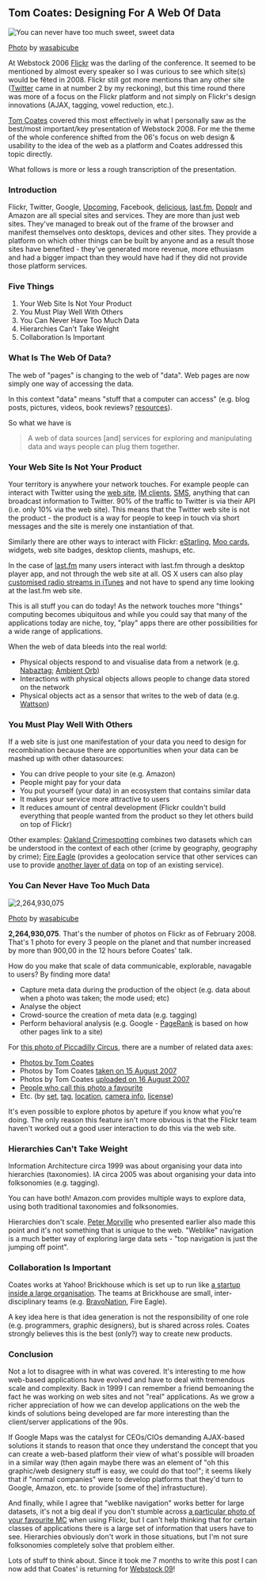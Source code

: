 ## Tom Coates: Designing For A Web Of Data

<img src="http://farm3.static.flickr.com/2034/2270560164_6e5c506d70.jpg" alt="You can never have too much sweet, sweet data">

[Photo](http://flickr.com/photos/wasabicube/2270560164/) by [wasabicube](http://flickr.com/photos/wasabicube/)

At Webstock 2006 [Flickr](http://www.flickr.com/) was the darling of the conference. It seemed to be mentioned by almost every speaker so I was curious to see which site(s) would be fêted in 2008. Flickr still got more mentions than any other site ([Twitter](http://www.twitter.com/) came in at number 2 by my reckoning), but this time round there was more of a focus on the Flickr platform and not simply on Flickr's design innovations (AJAX, tagging, vowel reduction, etc.).

[Tom Coates](http://www.plasticbag.org/) covered this most effectively in what I personally saw as the best/most important/key presentation of Webstock 2008. For me the theme of the whole conference shifted from the 06's focus on web design & usability to the idea of the web as a platform and Coates addressed this topic directly.

What follows is more or less a rough transcription of the presentation.

### Introduction

Flickr, Twitter, Google, [Upcoming](http://upcoming.yahoo.com/), Facebook, [delicious](http://www.delicious.com/), [last.fm](http://www.last.fm/), [Dopplr](http://www.dopplr.com/) and Amazon are all special sites and services. They are more than just web sites. They've managed to break out of the frame of the browser and manifest themselves onto desktops, devices and other sites. They provide a platform on which other things can be built by anyone and as a result those sites have benefited - they've generated more revenue, more ethusiasm and had a bigger impact than they would have had if they did not provide those platform services.

### Five Things

 1. Your Web Site Is Not Your Product
 1. You Must Play Well With Others
 1. You Can Never Have Too Much Data
 1. Hierarchies Can't Take Weight
 1. Collaboration Is Important

### What Is The Web Of Data?

The web of "pages" is changing to the web of "data". Web pages are now simply one way of accessing the data.

In this context "data" means "stuff that a computer can access" (e.g. blog posts, pictures, videos, book reviews? [resources](http://en.wikipedia.org/wiki/Representational_State_Transfer#REST.27s_central_principle:_resources)).

So what we have is

> A web of data sources [and] services for exploring and manipulating data and ways people can plug them together.

### Your Web Site Is Not Your Product

Your territory is anywhere your network touches. For example people can interact with Twitter using the [web site](http://www.twitter.com/), [IM clients](http://www.tweet-r.com/), [SMS](http://getsatisfaction.com/twitter/topics/twitters_sms_phone_numbers), anything that can broadcast information to Twitter. 90% of the traffic to Twitter is via their API (i.e. only 10% via the web site). This means that the Twitter web site is not the product - the product is a way for people to keep in touch via short messages and the site is merely one instantiation of that.

Similarly there are other ways to interact with Flickr: [eStarling](http://www.estarling.com/), [Moo cards](http://www.moo.com/), widgets, web site badges, desktop clients, mashups, etc.

In the case of [last.fm](http://www.last.fm/) many users interact with last.fm through a desktop player app, and not through the web site at all. OS X users can also play [customised radio streams in iTunes](http://www.macosxhints.com/article.php?story=20060507110841475&lsrc=osxh) and not have to spend any time looking at the last.fm web site.

This is all stuff you can do today! As the network touches more "things" computing becomes ubiquitous and while you could say that many of the applications today are niche, toy, "play" apps there are other possibilities for a wide range of applications.

When the web of data bleeds into the real world:

 * Physical objects respond to and visualise data from a network (e.g. [Nabaztag](http://www.nabaztag.com/en/index.html); [Ambient Orb](http://www.ambientdevices.com/cat/orb/orborder.html))
 * Interactions with physical objects allows people to change data stored on the network
 * Physical objects act as a sensor that writes to the web of data (e.g. [Wattson](http://www.diykyoto.com/))

### You Must Play Well With Others

If a web site is just one manifestation of your data you need to design for recombination because there are opportunities when your data can be mashed up with other datasources:

 * You can drive people to your site (e.g. Amazon)
 * People might pay for your data
 * You put yourself (your data) in an ecosystem that contains similar data
 * It makes your service more attractive to users
 * It reduces amount of central development (Flickr couldn't build everything that people wanted from the product so they let others build on top of Flickr)

Other examples: [Oakland Crimespotting](http://oakland.crimespotting.org/) combines two datasets which can be understood in the context of each other (crime by geography, geography by crime); [Fire Eagle](http://fireeagle.yahoo.net/) (provides a geolocation service that other services can use to provide [another layer of data](http://fireeagle.yahoo.net/gallery) on top of an existing service).

### You Can Never Have Too Much Data

<img src="http://farm3.static.flickr.com/2319/2269767889_e3a8fda916.jpg" alt="2,264,930,075">

[Photo](http://flickr.com/photos/wasabicube/2269767889/) by [wasabicube](http://flickr.com/photos/wasabicube/)

**2,264,930,075**. That's the number of photos on Flickr as of February 2008. That's 1 photo for every 3 people on the planet and that number increased by more than 900,00 in the 12 hours before Coates' talk.

How do you make that scale of data communicable, explorable, navagable to users? By finding more data!

 * Capture meta data during the production of the object (e.g. data about when a photo was taken; the mode used; etc)
 * Analyse the object
 * Crowd-source the creation of meta data (e.g. tagging)
 * Perform behavioral analysis (e.g. Google - [PageRank](http://en.wikipedia.org/wiki/PageRank) is based on how other pages link to a site)

For [this photo of Piccadilly Circus](http://flickr.com/photos/plasticbag/1131536704/), there are a number of related data axes:

 * [Photos by Tom Coates](http://flickr.com/photos/plasticbag/)
 * Photos by Tom Coates [taken on 15 August 2007](http://flickr.com/photos/plasticbag/archives/date-taken/2007/08/15/)
 * Photos by Tom Coates [uploaded on 16 August 2007](http://flickr.com/photos/plasticbag/archives/date-posted/2007/08/16/)
 * [People who call this photo a favourite](http://flickr.com/photos/plasticbag/1131536704/favorites/)
 * Etc. (by [set](http://flickr.com/photos/plasticbag/sets/72157601285631006/), [tag](http://flickr.com/photos/plasticbag/tags/piccadillycircus/), [location](http://flickr.com/places/United+Kingdom/England/London), [camera info](http://flickr.com/cameras/canon/eos_digital_rebel_xti/), [license](http://compfight.com/))

It's even possible to explore photos by apeture if you know what you're doing. The only reason this feature isn't more obvious is that the Flickr team haven't worked out a good user interaction to do this via the web site.

### Hierarchies Can't Take Weight

Information Architecture circa 1999 was about organising your data into hierarchies (taxonomies). IA circa 2005 was about organising your data into folksonomies (e.g. tagging).

You can have both! Amazon.com provides multiple ways to explore data, using both traditional taxonomies and folksonomies.

Hierarchies don't scale. [Peter Morville](http://semanticstudios.com/about/) who presented earlier also made this point and it's not something that is unique to the web. "Weblike" navigation is a much better way of exploring large data sets - "top navigation is just the jumping off point".

### Collaboration Is Important

Coates works at Yahoo! Brickhouse which is set up to run like [a startup inside a large organisation](http://www.businessweek.com/technology/content/feb2007/tc20070209_179924.htm). The teams at Brickhouse are small, inter-disciplinary teams (e.g. [BravoNation](http://bravo.yahoo.com/teaser/), Fire Eagle).

A key idea here is that idea generation is not the responsibility of one role (e.g. programmers, graphic designers), but is shared across roles. Coates strongly believes this is the best (only?) way to create new products.

### Conclusion

Not a lot to disagree with in what was covered. It's interesting to me how web-based applications have evolved and have to deal with tremendous scale and complexity. Back in 1999 I can remember a friend bemoaning the fact he was working on web sites and not "real" applications. As we grow a richer appreciation of how we can develop applications on the web the kinds of solutions being developed are far more interesting than the client/server applications of the 90s.

If Google Maps was the catalyst for CEOs/CIOs demanding AJAX-based solutions it stands to reason that once they understand the concept that you can create a web-based platform their view of what's possible will broaden in a similar way (then again maybe there was an element of "oh this graphic/web designery stuff is easy, we could do that too!"; it seems likely that if "normal companies" were to develop platforms that they'd turn to Google, Amazon, etc. to provide [some of the] infrastucture).

And finally, while I agree that "weblike navigation" works better for large datasets, it's not a big deal if you don't stumble across [a particular photo of your favourite MC](http://flickr.com/photos/tropeone/2686123075/) when using Flickr, but I can't help thinking that for certain classes of applications there is a large set of information that users have to see. Hierarchies obviously don't work in those situations, but I'm not sure folksonomies completely solve that problem either.

Lots of stuff to think about. Since it took me 7 months to write this post I can now add that Coates' is returning for [Webstock 09](http://www.webstock.org.nz/09/speakers/coates.php)!